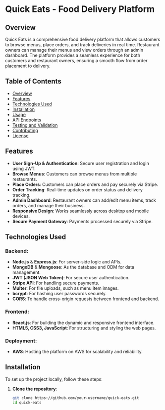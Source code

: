 # **Quick Eats** - Food Delivery Platform

## **Overview**

Quick Eats is a comprehensive food delivery platform that allows customers to browse menus, place orders, and track deliveries in real time. Restaurant owners can manage their menus and view orders through an admin dashboard. The platform provides a seamless experience for both customers and restaurant owners, ensuring a smooth flow from order placement to delivery.

## **Table of Contents**
- [Overview](#overview)
- [Features](#features)
- [Technologies Used](#technologies-used)
- [Installation](#installation)
- [Usage](#usage)
- [API Endpoints](#api-endpoints)
- [Testing and Validation](#testing-and-validation)
- [Contributing](#contributing)
- [License](#license)

## **Features**

- **User Sign-Up & Authentication**: Secure user registration and login using JWT.
- **Browse Menus**: Customers can browse menus from multiple restaurants.
- **Place Orders**: Customers can place orders and pay securely via Stripe.
- **Order Tracking**: Real-time updates on order status and delivery tracking.
- **Admin Dashboard**: Restaurant owners can add/edit menu items, track orders, and manage their business.
- **Responsive Design**: Works seamlessly across desktop and mobile devices.
- **Secure Payment Gateway**: Payments processed securely via Stripe.

## **Technologies Used**

### **Backend**:
- **Node.js** & **Express.js**: For server-side logic and APIs.
- **MongoDB** & **Mongoose**: As the database and ODM for data management.
- **JWT (JSON Web Token)**: For secure user authentication.
- **Stripe API**: For handling secure payments.
- **Multer**: For file uploads, such as menu item images.
- **bcrypt**: For hashing user passwords securely.
- **CORS**: To handle cross-origin requests between frontend and backend.
  
### **Frontend**:
- **React.js**: For building the dynamic and responsive frontend interface.
- **HTML5, CSS3, JavaScript**: For structuring and styling the web pages.

### **Deployment**:
- **AWS**: Hosting the platform on AWS for scalability and reliability.

## **Installation**

To set up the project locally, follow these steps:

1. **Clone the repository**:
   ```bash
   git clone https://github.com/your-username/quick-eats.git
   cd quick-eats
